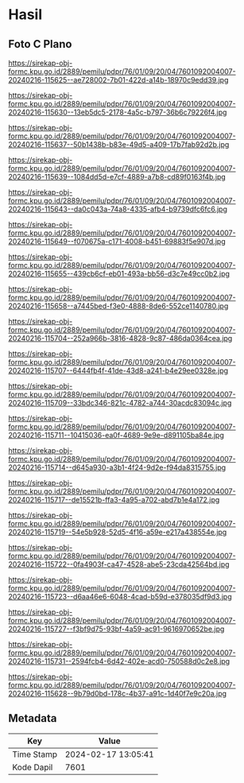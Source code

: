 # Hasil

## Foto C Plano

https://sirekap-obj-formc.kpu.go.id/2889/pemilu/pdpr/76/01/09/20/04/7601092004007-20240216-115625--ae728002-7b01-422d-a14b-18970c9edd39.jpg

https://sirekap-obj-formc.kpu.go.id/2889/pemilu/pdpr/76/01/09/20/04/7601092004007-20240216-115630--13eb5dc5-2178-4a5c-b797-36b6c79226f4.jpg

https://sirekap-obj-formc.kpu.go.id/2889/pemilu/pdpr/76/01/09/20/04/7601092004007-20240216-115637--50b1438b-b83e-49d5-a409-17b7fab92d2b.jpg

https://sirekap-obj-formc.kpu.go.id/2889/pemilu/pdpr/76/01/09/20/04/7601092004007-20240216-115639--1084dd5d-e7cf-4889-a7b8-cd89f0163f4b.jpg

https://sirekap-obj-formc.kpu.go.id/2889/pemilu/pdpr/76/01/09/20/04/7601092004007-20240216-115643--da0c043a-74a8-4335-afb4-b9739dfc6fc6.jpg

https://sirekap-obj-formc.kpu.go.id/2889/pemilu/pdpr/76/01/09/20/04/7601092004007-20240216-115649--f070675a-c171-4008-b451-69883f5e907d.jpg

https://sirekap-obj-formc.kpu.go.id/2889/pemilu/pdpr/76/01/09/20/04/7601092004007-20240216-115655--439cb6cf-eb01-493a-bb56-d3c7e49cc0b2.jpg

https://sirekap-obj-formc.kpu.go.id/2889/pemilu/pdpr/76/01/09/20/04/7601092004007-20240216-115658--a7445bed-f3e0-4888-8de6-552ce1140780.jpg

https://sirekap-obj-formc.kpu.go.id/2889/pemilu/pdpr/76/01/09/20/04/7601092004007-20240216-115704--252a966b-3816-4828-9c87-486da0364cea.jpg

https://sirekap-obj-formc.kpu.go.id/2889/pemilu/pdpr/76/01/09/20/04/7601092004007-20240216-115707--6444fb4f-41de-43d8-a241-b4e29ee0328e.jpg

https://sirekap-obj-formc.kpu.go.id/2889/pemilu/pdpr/76/01/09/20/04/7601092004007-20240216-115709--33bdc346-821c-4782-a744-30acdc83094c.jpg

https://sirekap-obj-formc.kpu.go.id/2889/pemilu/pdpr/76/01/09/20/04/7601092004007-20240216-115711--10415036-ea0f-4689-9e9e-d891105ba84e.jpg

https://sirekap-obj-formc.kpu.go.id/2889/pemilu/pdpr/76/01/09/20/04/7601092004007-20240216-115714--d645a930-a3b1-4f24-9d2e-f94da8315755.jpg

https://sirekap-obj-formc.kpu.go.id/2889/pemilu/pdpr/76/01/09/20/04/7601092004007-20240216-115717--de15521b-ffa3-4a95-a702-abd7b1e4a172.jpg

https://sirekap-obj-formc.kpu.go.id/2889/pemilu/pdpr/76/01/09/20/04/7601092004007-20240216-115719--54e5b928-52d5-4f16-a59e-e217a438554e.jpg

https://sirekap-obj-formc.kpu.go.id/2889/pemilu/pdpr/76/01/09/20/04/7601092004007-20240216-115722--0fa4903f-ca47-4528-abe5-23cda42564bd.jpg

https://sirekap-obj-formc.kpu.go.id/2889/pemilu/pdpr/76/01/09/20/04/7601092004007-20240216-115723--d6aa46e6-6048-4cad-b59d-e378035df9d3.jpg

https://sirekap-obj-formc.kpu.go.id/2889/pemilu/pdpr/76/01/09/20/04/7601092004007-20240216-115727--f3bf9d75-93bf-4a59-ac91-9616970652be.jpg

https://sirekap-obj-formc.kpu.go.id/2889/pemilu/pdpr/76/01/09/20/04/7601092004007-20240216-115731--2594fcb4-6d42-402e-acd0-750588d0c2e8.jpg

https://sirekap-obj-formc.kpu.go.id/2889/pemilu/pdpr/76/01/09/20/04/7601092004007-20240216-115628--9b79d0bd-178c-4b37-a91c-1d40f7e9c20a.jpg


## Metadata

| Key        | Value               |
| ---------- | ------------------- |
| Time Stamp | 2024-02-17 13:05:41 |
| Kode Dapil | 7601                |



